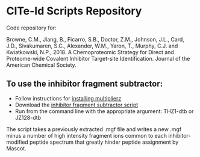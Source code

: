 # CITe-Id Scripts Repository



Code repository for:

Browne, C.M., Jiang, B., Ficarro, S.B., Doctor, Z.M., Johnson, J.L., Card, J.D., Sivakumaren, S.C., Alexander, W.M., Yaron, T., Murphy, C.J. and Kwiatkowski, N.P., 2018. A Chemoproteomic Strategy for Direct and Proteome-wide Covalent Inhibitor Target-site Identification. Journal of the American Chemical Society.


## To use the inhibitor fragment subtractor:
* Follow instructions for [installing multiplierz](https://github.com/BlaisProteomics/multiplierz/wiki/Installation)
* Download the [inhibitor fragment subtractor script](https://github.com/BlaisProteomics/CITe-Id/blob/master/Inhibitor%20Fragment%20Ion%20Subtractor.py)
* Run from the command line with the appropriate argument: THZ1-dtb or JZ128-dtb

The script takes a previously extracted .mgf file and writes a new .mgf minus a number of high intensity fragment ions common to each inhibitor-modified peptide spectrum that greatly hinder peptide assignment by Mascot.
